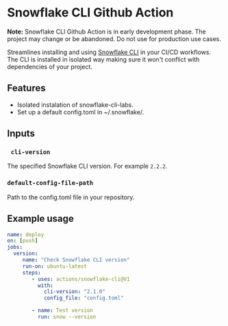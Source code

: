 # Snowflake CLI Github Action

**Note:** Snowflake CLI Github Action is in early development phase. The project may change or be abandoned. Do not use for production use cases.

Streamlines installing and using [Snowflake CLI](https://docs.snowflake.com/developer-guide/snowflake-cli-v2/index) in your CI/CD workflows. The CLI is installed in isolated way making sure it won't conflict with dependencies of your project.

## Features
- Isolated instalation of snowflake-cli-labs.
- Set up a default config.toml in ~/.snowflake/.

## Inputs

### ` cli-version`

The specified Snowflake CLI version. For example `2.2.2`.


### `default-config-file-path`

Path to the config.toml file in your repository.


## Example usage

```yaml
name: deploy
on: [push]
jobs:
  version:
     name: "Check Snowflake CLI version"
     run-on: ubuntu-latest
     steps:  
        - uses: actions/snowflake-cli@V1
          with:
            cli-version: "2.1.0"
            config_file: "config.toml"

        - name: Test version
          run: snow --version
```